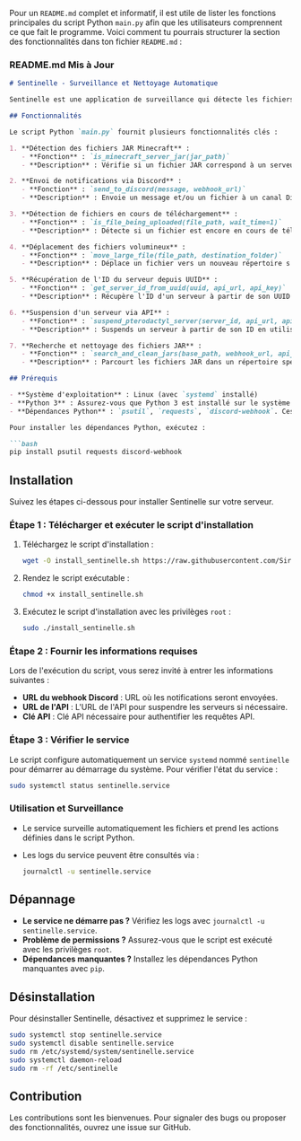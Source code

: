 Pour un `README.md` complet et informatif, il est utile de lister les fonctions principales du script Python `main.py` afin que les utilisateurs comprennent ce que fait le programme. Voici comment tu pourrais structurer la section des fonctionnalités dans ton fichier `README.md` :

### README.md Mis à Jour

```markdown
# Sentinelle - Surveillance et Nettoyage Automatique

Sentinelle est une application de surveillance qui détecte les fichiers suspects sur les serveurs et effectue des actions automatiques pour protéger le système. Ce script s'exécute au démarrage et peut suspendre des serveurs, déplacer des fichiers ou envoyer des notifications via un webhook Discord.

## Fonctionnalités

Le script Python `main.py` fournit plusieurs fonctionnalités clés :

1. **Détection des fichiers JAR Minecraft** :
   - **Fonction** : `is_minecraft_server_jar(jar_path)`
   - **Description** : Vérifie si un fichier JAR correspond à un serveur Minecraft en cherchant des indicateurs spécifiques dans le fichier JAR.

2. **Envoi de notifications via Discord** :
   - **Fonction** : `send_to_discord(message, webhook_url)`
   - **Description** : Envoie un message et/ou un fichier à un canal Discord via un webhook pour notifier les événements importants.

3. **Détection de fichiers en cours de téléchargement** :
   - **Fonction** : `is_file_being_uploaded(file_path, wait_time=1)`
   - **Description** : Détecte si un fichier est encore en cours de téléchargement en comparant sa taille à deux moments différents.

4. **Déplacement des fichiers volumineux** :
   - **Fonction** : `move_large_file(file_path, destination_folder)`
   - **Description** : Déplace un fichier vers un nouveau répertoire s'il dépasse une taille spécifique.

5. **Récupération de l'ID du serveur depuis UUID** :
   - **Fonction** : `get_server_id_from_uuid(uuid, api_url, api_key)`
   - **Description** : Récupère l'ID d'un serveur à partir de son UUID en effectuant une requête sur une API.

6. **Suspension d'un serveur via API** :
   - **Fonction** : `suspend_pterodactyl_server(server_id, api_url, api_key)`
   - **Description** : Suspends un serveur à partir de son ID en utilisant une requête API.

7. **Recherche et nettoyage des fichiers JAR** :
   - **Fonction** : `search_and_clean_jars(base_path, webhook_url, api_url, api_key)`
   - **Description** : Parcourt les fichiers JAR dans un répertoire spécifié, nettoie les fichiers non-Minecraft et prend des actions basées sur leur taille et contenu.

## Prérequis

- **Système d'exploitation** : Linux (avec `systemd` installé)
- **Python 3** : Assurez-vous que Python 3 est installé sur le système (`/usr/bin/python3`).
- **Dépendances Python** : `psutil`, `requests`, `discord-webhook`. Ces paquets doivent être installés pour l'environnement Python utilisé par le script.

Pour installer les dépendances Python, exécutez :

```bash
pip install psutil requests discord-webhook
```

## Installation

Suivez les étapes ci-dessous pour installer Sentinelle sur votre serveur.

### Étape 1 : Télécharger et exécuter le script d'installation

1. Téléchargez le script d'installation :

    ```bash
    wget -O install_sentinelle.sh https://raw.githubusercontent.com/Sirerzer/sentinelle/main/install.sh
    ```

2. Rendez le script exécutable :

    ```bash
    chmod +x install_sentinelle.sh
    ```

3. Exécutez le script d'installation avec les privilèges `root` :

    ```bash
    sudo ./install_sentinelle.sh
    ```

### Étape 2 : Fournir les informations requises

Lors de l'exécution du script, vous serez invité à entrer les informations suivantes :

- **URL du webhook Discord** : URL où les notifications seront envoyées.
- **URL de l'API** : L'URL de l'API pour suspendre les serveurs si nécessaire.
- **Clé API** : Clé API nécessaire pour authentifier les requêtes API.

### Étape 3 : Vérifier le service

Le script configure automatiquement un service `systemd` nommé `sentinelle` pour démarrer au démarrage du système. Pour vérifier l'état du service :

```bash
sudo systemctl status sentinelle.service
```

### Utilisation et Surveillance

- Le service surveille automatiquement les fichiers et prend les actions définies dans le script Python.
- Les logs du service peuvent être consultés via :

    ```bash
    journalctl -u sentinelle.service
    ```

## Dépannage

- **Le service ne démarre pas ?** Vérifiez les logs avec `journalctl -u sentinelle.service`.
- **Problème de permissions ?** Assurez-vous que le script est exécuté avec les privilèges `root`.
- **Dépendances manquantes ?** Installez les dépendances Python manquantes avec `pip`.

## Désinstallation

Pour désinstaller Sentinelle, désactivez et supprimez le service :

```bash
sudo systemctl stop sentinelle.service
sudo systemctl disable sentinelle.service
sudo rm /etc/systemd/system/sentinelle.service
sudo systemctl daemon-reload
sudo rm -rf /etc/sentinelle
```

## Contribution

Les contributions sont les bienvenues. Pour signaler des bugs ou proposer des fonctionnalités, ouvrez une issue sur GitHub.



